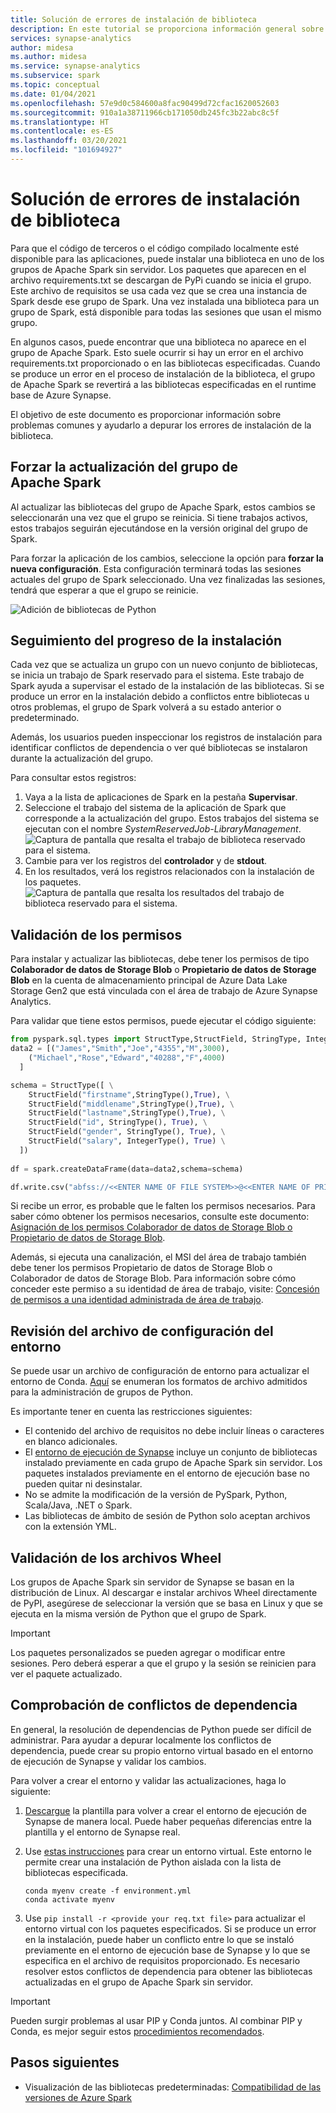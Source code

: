 ```yaml
---
title: Solución de errores de instalación de biblioteca
description: En este tutorial se proporciona información general sobre cómo solucionar errores de instalación de la biblioteca.
services: synapse-analytics
author: midesa
ms.author: midesa
ms.service: synapse-analytics
ms.subservice: spark
ms.topic: conceptual
ms.date: 01/04/2021
ms.openlocfilehash: 57e9d0c584600a8fac90499d72cfac1620052603
ms.sourcegitcommit: 910a1a38711966cb171050db245fc3b22abc8c5f
ms.translationtype: HT
ms.contentlocale: es-ES
ms.lasthandoff: 03/20/2021
ms.locfileid: "101694927"
---
```

# <a name="troubleshoot-library-installation-errors"></a>Solución de errores de instalación de biblioteca 
Para que el código de terceros o el código compilado localmente esté disponible para las aplicaciones, puede instalar una biblioteca en uno de los grupos de Apache Spark sin servidor. Los paquetes que aparecen en el archivo requirements.txt se descargan de PyPi cuando se inicia el grupo. Este archivo de requisitos se usa cada vez que se crea una instancia de Spark desde ese grupo de Spark. Una vez instalada una biblioteca para un grupo de Spark, está disponible para todas las sesiones que usan el mismo grupo. 

En algunos casos, puede encontrar que una biblioteca no aparece en el grupo de Apache Spark. Esto suele ocurrir si hay un error en el archivo requirements.txt proporcionado o en las bibliotecas especificadas. Cuando se produce un error en el proceso de instalación de la biblioteca, el grupo de Apache Spark se revertirá a las bibliotecas especificadas en el runtime base de Azure Synapse.

El objetivo de este documento es proporcionar información sobre problemas comunes y ayudarlo a depurar los errores de instalación de la biblioteca.

## <a name="force-update-your-apache-spark-pool"></a>Forzar la actualización del grupo de Apache Spark
Al actualizar las bibliotecas del grupo de Apache Spark, estos cambios se seleccionarán una vez que el grupo se reinicia. Si tiene trabajos activos, estos trabajos seguirán ejecutándose en la versión original del grupo de Spark.

Para forzar la aplicación de los cambios, seleccione la opción para **forzar la nueva configuración**. Esta configuración terminará todas las sesiones actuales del grupo de Spark seleccionado. Una vez finalizadas las sesiones, tendrá que esperar a que el grupo se reinicie. 

![Adición de bibliotecas de Python](./media/apache-spark-azure-portal-add-libraries/update-libraries.png "Adición de bibliotecas de Python")

## <a name="track-installation-progress"></a>Seguimiento del progreso de la instalación
Cada vez que se actualiza un grupo con un nuevo conjunto de bibliotecas, se inicia un trabajo de Spark reservado para el sistema. Este trabajo de Spark ayuda a supervisar el estado de la instalación de las bibliotecas. Si se produce un error en la instalación debido a conflictos entre bibliotecas u otros problemas, el grupo de Spark volverá a su estado anterior o predeterminado. 

Además, los usuarios pueden inspeccionar los registros de instalación para identificar conflictos de dependencia o ver qué bibliotecas se instalaron durante la actualización del grupo.

Para consultar estos registros:
1. Vaya a la lista de aplicaciones de Spark en la pestaña **Supervisar**. 
2. Seleccione el trabajo del sistema de la aplicación de Spark que corresponde a la actualización del grupo. Estos trabajos del sistema se ejecutan con el nombre *SystemReservedJob-LibraryManagement*.
   ![Captura de pantalla que resalta el trabajo de biblioteca reservado para el sistema.](./media/apache-spark-azure-portal-add-libraries/system-reserved-library-job.png "Visualización del trabajo de biblioteca del sistema")
3. Cambie para ver los registros del **controlador** y de **stdout**. 
4. En los resultados, verá los registros relacionados con la instalación de los paquetes.
    ![Captura de pantalla que resalta los resultados del trabajo de biblioteca reservado para el sistema.](./media/apache-spark-azure-portal-add-libraries/system-reserved-library-job-results.png "Visualización del progreso del trabajo de biblioteca del sistema")

## <a name="validate-your-permissions"></a>Validación de los permisos
Para instalar y actualizar las bibliotecas, debe tener los permisos de tipo **Colaborador de datos de Storage Blob** o **Propietario de datos de Storage Blob** en la cuenta de almacenamiento principal de Azure Data Lake Storage Gen2 que está vinculada con el área de trabajo de Azure Synapse Analytics.

Para validar que tiene estos permisos, puede ejecutar el código siguiente:

```python
from pyspark.sql.types import StructType,StructField, StringType, IntegerType
data2 = [("James","Smith","Joe","4355","M",3000),
    ("Michael","Rose","Edward","40288","F",4000)
  ]

schema = StructType([ \
    StructField("firstname",StringType(),True), \
    StructField("middlename",StringType(),True), \
    StructField("lastname",StringType(),True), \
    StructField("id", StringType(), True), \
    StructField("gender", StringType(), True), \
    StructField("salary", IntegerType(), True) \
  ])
 
df = spark.createDataFrame(data=data2,schema=schema)

df.write.csv("abfss://<<ENTER NAME OF FILE SYSTEM>>@<<ENTER NAME OF PRIMARY STORAGE ACCOUNT>>.dfs.core.windows.net/validate_permissions.csv")

```
Si recibe un error, es probable que le falten los permisos necesarios. Para saber cómo obtener los permisos necesarios, consulte este documento: [Asignación de los permisos Colaborador de datos de Storage Blob o Propietario de datos de Storage Blob](../../storage/common/storage-auth-aad-rbac-portal.md#assign-an-azure-built-in-role).

Además, si ejecuta una canalización, el MSI del área de trabajo también debe tener los permisos Propietario de datos de Storage Blob o Colaborador de datos de Storage Blob. Para información sobre cómo conceder este permiso a su identidad de área de trabajo, visite: [Concesión de permisos a una identidad administrada de área de trabajo](../security/how-to-grant-workspace-managed-identity-permissions.md).

## <a name="check-the-environment-configuration-file"></a>Revisión del archivo de configuración del entorno
Se puede usar un archivo de configuración de entorno para actualizar el entorno de Conda. [Aquí](./apache-spark-manage-python-packages.md) se enumeran los formatos de archivo admitidos para la administración de grupos de Python.

Es importante tener en cuenta las restricciones siguientes:
   -  El contenido del archivo de requisitos no debe incluir líneas o caracteres en blanco adicionales. 
   -  El [entorno de ejecución de Synapse](apache-spark-version-support.md) incluye un conjunto de bibliotecas instalado previamente en cada grupo de Apache Spark sin servidor. Los paquetes instalados previamente en el entorno de ejecución base no pueden quitar ni desinstalar.
   -  No se admite la modificación de la versión de PySpark, Python, Scala/Java, .NET o Spark.
   -  Las bibliotecas de ámbito de sesión de Python solo aceptan archivos con la extensión YML.

## <a name="validate-wheel-files"></a>Validación de los archivos Wheel
Los grupos de Apache Spark sin servidor de Synapse se basan en la distribución de Linux. Al descargar e instalar archivos Wheel directamente de PyPI, asegúrese de seleccionar la versión que se basa en Linux y que se ejecuta en la misma versión de Python que el grupo de Spark.

>[!IMPORTANT]
>Los paquetes personalizados se pueden agregar o modificar entre sesiones. Pero deberá esperar a que el grupo y la sesión se reinicien para ver el paquete actualizado.

## <a name="check-for-dependency-conflicts"></a>Comprobación de conflictos de dependencia
 En general, la resolución de dependencias de Python puede ser difícil de administrar. Para ayudar a depurar localmente los conflictos de dependencia, puede crear su propio entorno virtual basado en el entorno de ejecución de Synapse y validar los cambios.

Para volver a crear el entorno y validar las actualizaciones, haga lo siguiente:
 1. [Descargue](https://github.com/Azure-Samples/Synapse/blob/main/Spark/Python/base_environment.yml) la plantilla para volver a crear el entorno de ejecución de Synapse de manera local. Puede haber pequeñas diferencias entre la plantilla y el entorno de Synapse real.
   
 2. Use [estas instrucciones](https://docs.conda.io/projects/conda/latest/user-guide/tasks/manage-environments.html) para crear un entorno virtual. Este entorno le permite crear una instalación de Python aislada con la lista de bibliotecas especificada. 
    
    ```
    conda myenv create -f environment.yml
    conda activate myenv
    ```
   
 3. Use ``pip install -r <provide your req.txt file>`` para actualizar el entorno virtual con los paquetes especificados. Si se produce un error en la instalación, puede haber un conflicto entre lo que se instaló previamente en el entorno de ejecución base de Synapse y lo que se especifica en el archivo de requisitos proporcionado. Es necesario resolver estos conflictos de dependencia para obtener las bibliotecas actualizadas en el grupo de Apache Spark sin servidor.

>[!IMPORTANT]
>Pueden surgir problemas al usar PIP y Conda juntos. Al combinar PIP y Conda, es mejor seguir estos [procedimientos recomendados](https://docs.conda.io/projects/conda/latest/user-guide/tasks/manage-environments.html#using-pip-in-an-environment).

## <a name="next-steps"></a>Pasos siguientes
- Visualización de las bibliotecas predeterminadas: [Compatibilidad de las versiones de Azure Spark](apache-spark-version-support.md)